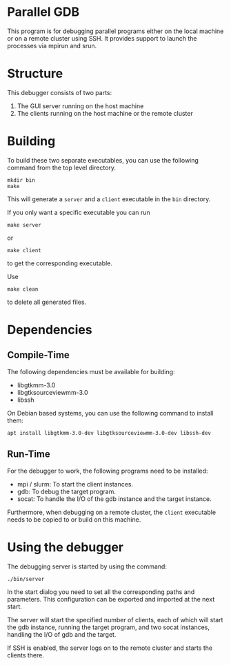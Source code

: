 # Parallel GDB
This program is for debugging parallel programs either on the local machine or on a remote cluster using SSH. It provides support to launch the processes via mpirun and srun.

# Structure
This debugger consists of two parts: 
1. The GUI server running on the host machine
2. The clients running on the host machine or the remote cluster

# Building
To build these two separate executables, you can use the following command from the top level directory.

	mkdir bin
	make

This will generate a `server` and a `client` executable in the `bin` directory.

If you only want a specific executable you can run 

	make server

or 

	make client

to get the corresponding executable.

Use

	make clean

to delete all generated files.

# Dependencies
## Compile-Time
The following dependencies must be available for building:
- libgtkmm-3.0
- libgtksourceviewmm-3.0
- libssh

On Debian based systems, you can use the following command to install them:

	apt install libgtkmm-3.0-dev libgtksourceviewmm-3.0-dev libssh-dev

## Run-Time
For the debugger to work, the following programs need to be installed:
- mpi / slurm: To start the client instances.
- gdb: To debug the target program.
- socat: To handle the I/O of the gdb instance and the target instance.

Furthermore, when debugging on a remote cluster, the `client` executable needs to be copied to or build on this machine.

# Using the debugger
The debugging server is started by using the command:

	./bin/server

In the start dialog you need to set all the corresponding paths and parameters. This configuration can be exported and imported at the next start.

The server will start the specified number of clients, each of which will start the gdb instance, running the target program, and two socat instances, handling the I/O of gdb and the target.

If SSH is enabled, the server logs on to the remote cluster and starts the clients there.

